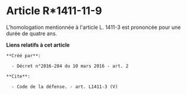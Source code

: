 # Article R*1411-11-9

L'homologation mentionnée à l'article L. 1411-3 est prononcée pour une durée de quatre ans.

**Liens relatifs à cet article**

	**Créé par**:

	  - Décret n°2016-284 du 10 mars 2016 - art. 2

	**Cite**:

	  - Code de la défense. - art. L1411-3 (V)
